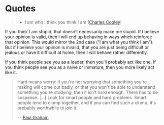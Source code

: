 # Quotes

> - I am who I think you think I am ([Charles Cooley](https://en.wikipedia.org/wiki/Charles_Cooley))

If you think I am stupid, that doesn’t necessarily make me stupid. If I believe your opinion is valid, then I will end up behaving in ways which reinforce that opinion. This would mirror the 2nd case (“I am what you think I am”). But if I believe your opinion is invalid, that you are just being difficult or jealous or have it difficult at home, then I will behave rather differently.

If you think people see you as a leader, then you'll probably act like one.
If you think people see you as a naive or immature, then you more likely act like it.

> Hard means worry: if you're not worrying that something you're making will come out badly, or that you won't be able to understand something you're studying, then it isn't hard enough. There has to be suspense. [...] Look for smart people and hard problems. Smart people tend to clump together, and if you can find such a clump, it's probably worthwhile to join it.
>
> -- [Paul Graham](http://www.paulgraham.com/hs.html?viewfullsite=1)

